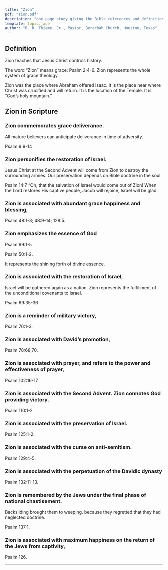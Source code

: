 ```yaml
---
title: "Zion"
pdf: "zion.pdf"
description: "one page study giving the Bible references and definitions for Zion, a word that means \"grace.\""
template: topic.jade
author: "R. B. Thieme, Jr., Pastor, Berachah Church, Houston, Texas"
---
```


## Definition

Zion teaches that Jesus Christ controls history.

The word “Zion” means grace: Psalm 2:4-6. Zion represents the whole system of grace theology.

Zion was the place where Abraham offered Isaac. It is the place near
where Christ was crucified and will return. It is the location of the
Temple. It is “God’s holy mountain.”

## Zion in Scripture

### Zion commemorates grace deliverance.

All mature believers can anticipate deliverance in time of adversity.

Psalm 9:9-14

### Zion personifies the restoration of Israel.

Jesus Christ at the Second Advent will come from Zion to destroy the
surrounding armies. Our preservation depends on Bible doctrine in the
soul.

Psalm 14:7 “Oh, that the salvation of Israel would come out of Zion!
When the Lord restores His captive people, Jacob will rejoice, Israel
will be glad.

### Zion is associated with abundant grace happiness and blessing,

Psalm 48:1-3; 48:9-14; 128:5.

### Zion emphasizes the essence of God

Psalm 99:1-5

Psalm 50:1-2.

It represents the shining forth of divine essence.

### Zion is associated with the restoration of Israel,

Israel will be gathered again as a nation. Zion represents the
fulfillment of the unconditional covenants to Israel.

Psalm 69:35-36

### Zion is a reminder of military victory,

Psalm 76:1-3.

### Zion is associated with David’s promotion,

Psalm 78:68,70.

### Zion is associated with prayer, and refers to the power and effectiveness of prayer,

Psalm 102:16-17.

### Zion is associated with the Second Advent. Zion connotes God providing victory.

Psalm 110:1-2

### Zion is associated with the preservation of Israel.

Psalm 125:1-2.

### Zion is associated with the curse on anti-semitism.

Psalm 129:4-5.

### Zion is associated with the perpetuation of the Davidic dynasty

Psalm 132:11-13.

### Zion is remembered by the Jews under the final phase of national chastisement.

Backsliding brought them to weeping. because they regretted that they
had neglected doctrine.

Psalm 137:1.

### Zion is associated with maximum happiness on the return of the Jews from captivity,

Psalm 126.

---
